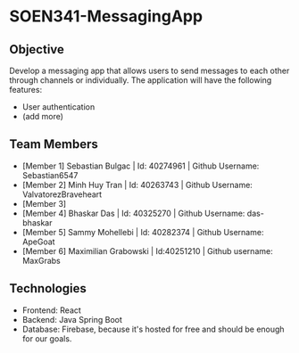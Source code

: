 # SOEN341-MessagingApp

## Objective

Develop a messaging app that allows users to send messages to each other through channels or individually. The application will have the following features:

- User authentication
- (add more)

## Team Members

- [Member 1] Sebastian Bulgac | Id: 40274961 | Github Username: Sebastian6547
- [Member 2] Minh Huy Tran | Id: 40263743 | Github Username: ValvatorezBraveheart
- [Member 3]
- [Member 4] Bhaskar Das | Id: 40325270 | Github Username: das-bhaskar
- [Member 5] Sammy Mohellebi | Id: 40282374 | Github Username: ApeGoat
- [Member 6] Maximilian Grabowski | Id:40251210 | Github username: MaxGrabs

## Technologies

- Frontend: React
- Backend: Java Spring Boot
- Database: Firebase, because it's hosted for free and should be enough for our goals.
